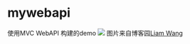 # mywebapi
使用MVC WebAPI 构建的demo
![](http://images.cnitblog.com/blog/191097/201310/11225919-d945fcabe763410a8303810573863fff.png)
图片来自博客园[Liam Wang](http://www.cnblogs.com/willick/p/3331520.html) 
